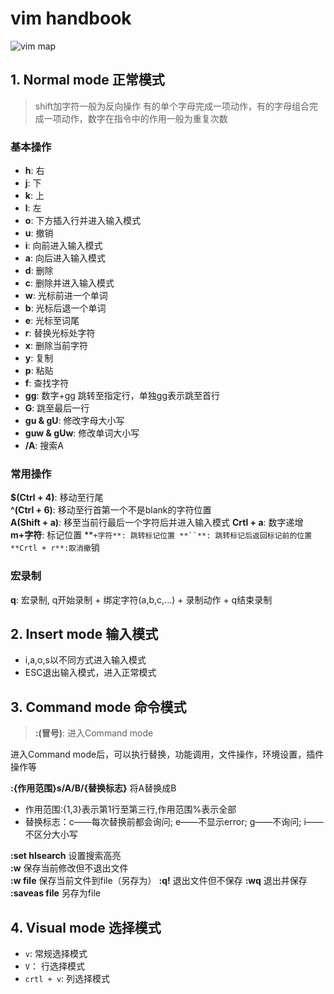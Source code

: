 # vim handbook

![vim map](vim.en.png)

## 1. Normal mode 正常模式

> shift加字符一般为反向操作
> 有的单个字母完成一项动作，有的字母组合完成一项动作，数字在指令中的作用一般为重复次数 

### 基本操作

- **h**: 右  
- **j**: 下  
- **k**: 上  
- **l**: 左  
- **o**: 下方插入行并进入输入模式  
- **u**: 撤销  
- **i**: 向前进入输入模式  
- **a**: 向后进入输入模式  
- **d**: 删除  
- **c**: 删除并进入输入模式  
- **w**: 光标前进一个单词  
- **b**: 光标后退一个单词  
- **e**: 光标至词尾
- **r**: 替换光标处字符  
- **x**: 删除当前字符  
- **y**: 复制  
- **p**: 粘贴  
- **f**: 查找字符  
- **gg**: 数字+gg 跳转至指定行，单独gg表示跳至首行  
- **G**: 跳至最后一行
- **gu & gU**: 修改字母大小写
- **guw & gUw**: 修改单词大小写
- **/A**: 搜索A


### 常用操作

**$(Ctrl + 4)**: 移动至行尾  
**^(Ctrl + 6)**: 移动至行首第一个不是blank的字符位置  
**A(Shift + a)**: 移至当前行最后一个字符后并进入输入模式
**Crtl + a**: 数字递增  
**m+字符**: 标记位置
**`+字符**: 跳转标记位置
**``**: 跳转标记后返回标记前的位置
**Crtl + r**:取消撤`销

### 宏录制

**q**: 宏录制, q开始录制 + 绑定字符(a,b,c,...) + 录制动作 + q结束录制

## 2. Insert mode 输入模式

- i,a,o,s以不同方式进入输入模式  
- ESC退出输入模式，进入正常模式

## 3. Command mode 命令模式

> **:(冒号)**:  进入Command mode  

进入Command mode后，可以执行替换，功能调用，文件操作，环境设置，插件操作等  

**:{作用范围}s/A/B/{替换标志}** 将A替换成B  

- 作用范围:{1,3}表示第1行至第三行,作用范围%表示全部
- 替换标志：c——每次替换前都会询问; e——不显示error; g——不询问; i——不区分大小写

**:set hlsearch** 设置搜索高亮  
**:w** 保存当前修改但不退出文件  
**:w file** 保存当前文件到file（另存为）
**:q!** 退出文件但不保存
**:wq** 退出并保存
**:saveas file** 另存为file

## 4. Visual mode 选择模式

- `v`: 常规选择模式
- `V`： 行选择模式 
- `crtl + v`: 列选择模式

